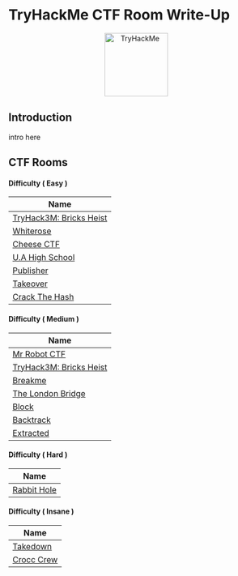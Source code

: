 # TryHackMe CTF Room Write-Up

<p align="center">
    <img src="https://www.student-circuit.com/wp-content/uploads/sites/54/2019/03/THMlogo.png" height="125" alt="TryHackMe">
</p>

## Introduction 

intro here

## CTF Rooms

#### Difficulty ( Easy )

| Name         |
| ------------ | 
| [TryHack3M: Bricks Heist](Difficulty/Easy/TryHack3M-Bricks-Heist.md) |
| [Whiterose](Difficulty/Easy/README.md#whiterose) |
| [Cheese CTF](Difficulty/Easy/README.md#cheese-ctf) |
| [U.A High School](Difficulty/Easy/README.md#ua-high-school) |
| [Publisher](Difficulty/Easy/README.md#publisher) |
| [Takeover](Difficulty/Easy/README.md#takeover) |
| [Crack The Hash](Difficulty/Easy/README.md#crack-the-hash) |

#### Difficulty ( Medium )

| Name         |
| ------------ | 
| [Mr Robot CTF](Difficulty/Medium/README.md#mr-robot-ctf) |
| [TryHack3M: Bricks Heist](Difficulty/Medium/README.md#tryhackem-brick-heist) |
| [Breakme](Difficulty/Medium/README.md#breakme) |
| [The London Bridge](Difficulty/Medium/README.md#the-london-bridge) |
| [Block](Difficulty/Medium/README.md#block) |
| [Backtrack](Difficulty/Hard/README.md#backtrack) |
| [Extracted](Difficulty/Hard/README.md#extracted) |

#### Difficulty ( Hard )

| Name         |
| ------------ | 
| [Rabbit Hole](Difficulty/Hard/README.md#rabbit-hole) |


#### Difficulty ( Insane )

| Name         |
| ------------ | 
| [Takedown](Difficulty/Insane/README.md#takedown) |
| [Crocc Crew](Difficulty/Insane/README.md#crocc-crew) |
